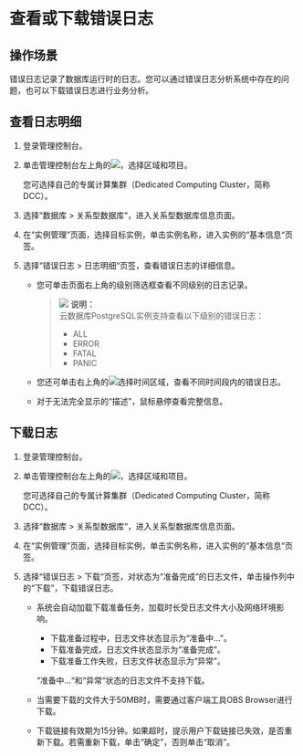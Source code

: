 # 查看或下载错误日志<a name="TOPIC_0142028412"></a>

## 操作场景<a name="section3875498517050"></a>

错误日志记录了数据库运行时的日志。您可以通过错误日志分析系统中存在的问题，也可以下载错误日志进行业务分析。

## 查看日志明细<a name="section141471052215"></a>

1.  登录管理控制台。
2.  单击管理控制台左上角的![](figures/image_0142028501.png)，选择区域和项目。

    您可选择自己的专属计算集群（Dedicated Computing Cluster，简称DCC）。

3.  选择“数据库  \>  关系型数据库“，进入关系型数据库信息页面。
4.  在“实例管理”页面，选择目标实例，单击实例名称，进入实例的“基本信息“页签。
5.  选择“错误日志  \>  日志明细“页签，查看错误日志的详细信息。
    -   您可单击页面右上角的级别筛选框查看不同级别的日志记录。

        >![](public_sys-resources/icon-note.gif) **说明：**   
        >云数据库PostgreSQL实例支持查看以下级别的错误日志：  
        >-   ALL  
        >-   ERROR  
        >-   FATAL  
        >-   PANIC  

    -   您还可单击右上角的![](figures/image_0142028533.png)选择时间区域，查看不同时间段内的错误日志。
    -   对于无法完全显示的“描述”，鼠标悬停查看完整信息。


## 下载日志<a name="section1277172810253"></a>

1.  登录管理控制台。
2.  单击管理控制台左上角的![](figures/image_0142028501.png)，选择区域和项目。

    您可选择自己的专属计算集群（Dedicated Computing Cluster，简称DCC）。

3.  选择“数据库  \>  关系型数据库“，进入关系型数据库信息页面。
4.  在“实例管理”页面，选择目标实例，单击实例名称，进入实例的“基本信息“页签。
5.  选择“错误日志  \>  下载“页签，对状态为“准备完成”的日志文件，单击操作列中的“下载”，下载错误日志。
    -   系统会自动加载下载准备任务，加载时长受日志文件大小及网络环境影响。

        -   下载准备过程中，日志文件状态显示为“准备中...”。
        -   下载准备完成，日志文件状态显示为“准备完成”。
        -   下载准备工作失败，日志文件状态显示为“异常”。

        “准备中...“和“异常“状态的日志文件不支持下载。

    -   当需要下载的文件大于50MB时，需要通过客户端工具OBS Browser进行下载。
    -   下载链接有效期为15分钟。如果超时，提示用户下载链接已失效，是否重新下载。若需重新下载，单击“确定”，否则单击“取消”。


